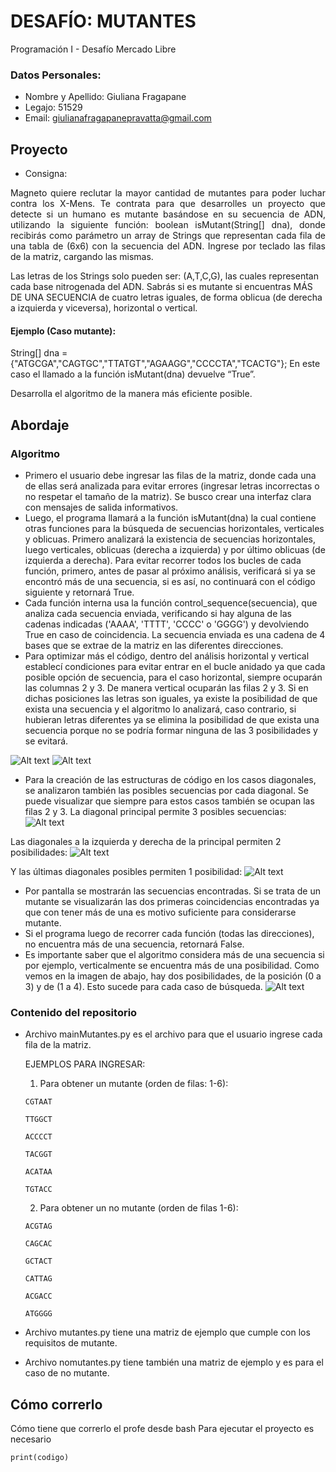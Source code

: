 # DESAFÍO: MUTANTES
Programación I - Desafío Mercado Libre
### Datos Personales:
* Nombre y Apellido: Giuliana Fragapane
* Legajo: 51529
* Email: giulianafragapanepravatta@gmail.com
## Proyecto
* Consigna:
<p align="justify">
Magneto quiere reclutar la mayor cantidad de mutantes para poder luchar contra los X-Mens. Te contrata para que desarrolles un proyecto que detecte si un humano es mutante basándose en su secuencia de ADN, utilizando la siguiente función: boolean isMutant(String[] dna), donde recibirás como parámetro un array de Strings que representan cada fila de una tabla de (6x6) con la secuencia del ADN. Ingrese por teclado las filas de la matriz, cargando las mismas.

Las letras de los Strings solo pueden ser: (A,T,C,G), las cuales representan cada base nitrogenada del ADN.
Sabrás si es mutante si encuentras MÁS DE UNA SECUENCIA de cuatro letras iguales, de forma oblicua (de derecha a izquierda y viceversa), horizontal o vertical.

#### Ejemplo (Caso mutante):
String[] dna = {"ATGCGA","CAGTGC","TTATGT","AGAAGG","CCCCTA","TCACTG"};
En este caso el llamado a la función isMutant(dna) devuelve “True”.

Desarrolla el algoritmo de la manera más eficiente posible.
</p>

## Abordaje
### Algoritmo
- Primero el usuario debe ingresar las filas de la matriz, donde cada una de ellas será analizada para evitar errores (ingresar letras incorrectas o no respetar el tamaño de la matriz). Se busco crear una interfaz clara con mensajes de salida informativos.
- Luego, el programa llamará a la función isMutant(dna) la cual contiene otras funciones para la búsqueda de secuencias horizontales, verticales y oblicuas. Primero analizará la existencia de secuencias horizontales, luego verticales, oblicuas (derecha a izquierda) y por último oblicuas (de izquierda a derecha). Para evitar recorrer todos los bucles de cada función, primero, antes de pasar al próximo análisis, verificará si ya se encontró más de una secuencia, si es así, no continuará con el código siguiente y retornará True.
- Cada función interna usa la función control_sequence(secuencia), que analiza cada secuencia enviada, verificando si hay alguna de las cadenas indicadas ('AAAA', 'TTTT', 'CCCC' o 'GGGG') y devolviendo True en caso de coincidencia. La secuencia enviada es una cadena de 4 bases que se extrae de la matriz en las diferentes direcciones.
- Para optimizar más el código, dentro del análisis horizontal y vertical establecí condiciones para evitar entrar en el bucle anidado ya que cada posible opción de secuencia, para el caso horizontal, siempre ocuparán las columnas 2 y 3. De manera vertical ocuparán las filas 2 y 3.
Si en dichas posiciones las letras son iguales, ya existe la posibilidad de que exista una secuencia y el algoritmo lo analizará, caso contrario, si hubieran letras diferentes ya se elimina la posibilidad de que exista una secuencia porque no se podría formar ninguna de las 3 posibilidades y se evitará.

![Alt text](image.png)
![Alt text](image-1.png)
- Para la creación de las estructuras de código en los casos diagonales, se analizaron también las posibles secuencias por cada diagonal. Se puede visualizar que siempre para estos casos también se ocupan las filas 2 y 3.
La diagonal principal permite 3 posibles secuencias:
![Alt text](image-3.png)

Las diagonales a la izquierda y derecha de la principal permiten 2 posibilidades:
![Alt text](image-4.png)

Y las últimas diagonales posibles permiten 1 posibilidad:
![Alt text](image-5.png)

- Por pantalla se mostrarán las secuencias encontradas. Si se trata de un mutante se visualizarán las dos primeras coincidencias encontradas ya que con tener más de una es motivo suficiente para considerarse mutante.
- Si el programa luego de recorrer cada función (todas las direcciones), no encuentra más de una secuencia, retornará False.
- Es importante saber que el algoritmo considera más de una secuencia si por ejemplo, verticalmente se encuentra más de una posibilidad. Como vemos en la imagen de abajo, hay dos posibilidades, de la posición (0 a 3) y de (1 a 4). Esto sucede para cada caso de búsqueda.
![Alt text](image-2.png)
### Contenido del repositorio
- Archivo mainMutantes.py es el archivo para que el usuario ingrese cada fila de la matriz.

    EJEMPLOS PARA INGRESAR:
    
    1. Para obtener un mutante (orden de filas: 1-6): 
    ```             
    CGTAAT 
    ``` 
    ```
    TTGGCT 
    ```
    ```
    ACCCCT 
    ```
    ```
    TACGGT 
    ```
    ```
    ACATAA 
    ```
    ```
    TGTACC
    ```
    2. Para obtener un no mutante (orden de filas 1-6):
    ```             
    ACGTAG
    ``` 
    ```
    CAGCAC 
    ```
    ```
    GCTACT 
    ```
    ```
    CATTAG 
    ```
    ```
    ACGACC 
    ```
    ```
    ATGGGG
    ```
- Archivo mutantes.py tiene una matriz de ejemplo que cumple con los requisitos de mutante.
- Archivo nomutantes.py tiene también una matriz de ejemplo y es para el caso de no mutante.
## Cómo correrlo
Cómo tiene que correrlo el profe desde bash
Para ejecutar el proyecto es necesario 
``` 
print(codigo)
```
